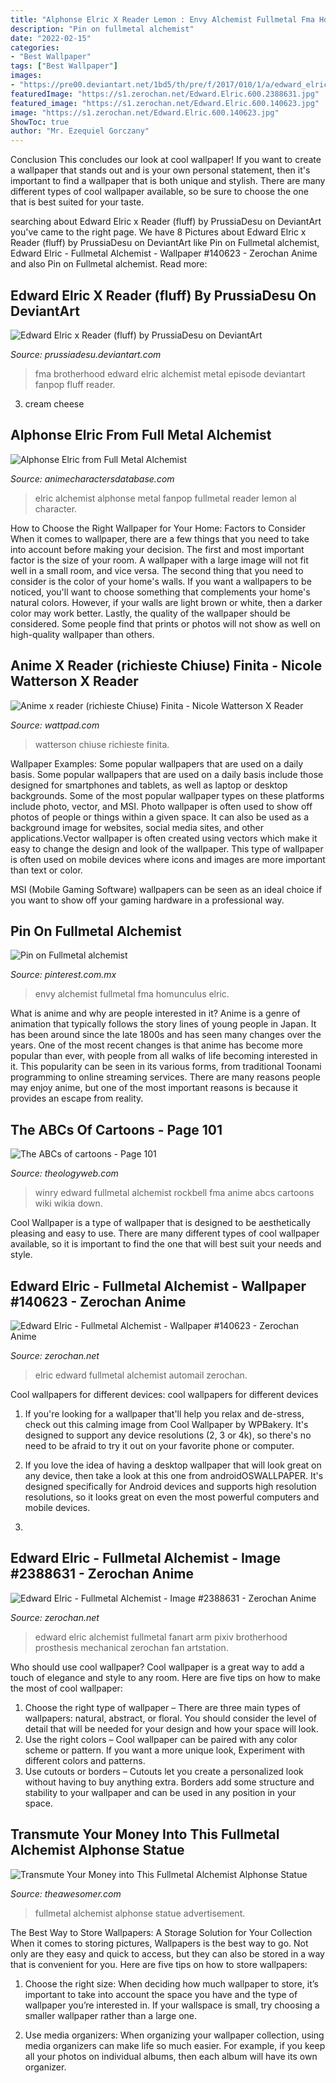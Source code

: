 ```yaml
---
title: "Alphonse Elric X Reader Lemon : Envy Alchemist Fullmetal Fma Homunculus Elric"
description: "Pin on fullmetal alchemist"
date: "2022-02-15"
categories:
- "Best Wallpaper"
tags: ["Best Wallpaper"]
images:
- "https://pre00.deviantart.net/1bd5/th/pre/f/2017/010/1/a/edward_elric_x_reader__fluff__by_prussiadesu-dauy47n.jpg"
featuredImage: "https://s1.zerochan.net/Edward.Elric.600.2388631.jpg"
featured_image: "https://s1.zerochan.net/Edward.Elric.600.140623.jpg"
image: "https://s1.zerochan.net/Edward.Elric.600.140623.jpg"
ShowToc: true
author: "Mr. Ezequiel Gorczany"
---
```



Conclusion
This concludes our look at cool wallpaper! If you want to create a wallpaper that stands out and is your own personal statement, then it's important to find a wallpaper that is both unique and stylish. There are many different types of cool wallpaper available, so be sure to choose the one that is best suited for your taste.

	

		
searching about Edward Elric x Reader (fluff) by PrussiaDesu on DeviantArt you've came to the right page. We have 8 Pictures about Edward Elric x Reader (fluff) by PrussiaDesu on DeviantArt like Pin on Fullmetal alchemist, Edward Elric - Fullmetal Alchemist - Wallpaper #140623 - Zerochan Anime and also Pin on Fullmetal alchemist. Read more:
		
    
## Edward Elric X Reader (fluff) By PrussiaDesu On DeviantArt

<img loading=lazy src="https://pre00.deviantart.net/1bd5/th/pre/f/2017/010/1/a/edward_elric_x_reader__fluff__by_prussiadesu-dauy47n.jpg" onerror="this.onerror=null;this.src='https://tse3.mm.bing.net/th?id=OIP.jXbnjxcJN_10C63CcGIo-wHaEL&amp;pid=15.1';" alt="Edward Elric x Reader (fluff) by PrussiaDesu on DeviantArt">

_Source: prussiadesu.deviantart.com_

>fma brotherhood edward elric alchemist metal episode deviantart fanpop fluff reader. 

	

3. cream cheese 

    
## Alphonse Elric From Full Metal Alchemist

<img loading=lazy src="http://ami.animecharactersdatabase.com/./images/fullmetalalchemist/Alphonse_Elric.png" onerror="this.onerror=null;this.src='https://tse3.mm.bing.net/th?id=OIP.mPrzVuLQW6b6k74jD5tK9wHaFi&amp;pid=15.1';" alt="Alphonse Elric from Full Metal Alchemist">

_Source: animecharactersdatabase.com_

>elric alchemist alphonse metal fanpop fullmetal reader lemon al character. 

	

How to Choose the Right Wallpaper for Your Home: Factors to Consider
When it comes to wallpaper, there are a few things that you need to take into account before making your decision. The first and most important factor is the size of your room. A wallpaper with a large image will not fit well in a small room, and vice versa. 
The second thing that you need to consider is the color of your home's walls. If you want a wallpapers to be noticed, you'll want to choose something that complements your home's natural colors. However, if your walls are light brown or white, then a darker color may work better. 
Lastly, the quality of the wallpaper should be considered. Some people find that prints or photos will not show as well on high-quality wallpaper than others.

    
## Anime X Reader (richieste Chiuse) Finita - Nicole Watterson X Reader

<img loading=lazy src="https://d.wattpad.com/story_parts/100/images/159dab7eac2f4770429587101841.jpg" onerror="this.onerror=null;this.src='https://tse4.mm.bing.net/th?id=OIP.ir9NFDvz7dvX-89yLO-EAwHaFR&amp;pid=15.1';" alt="Anime x reader (richieste Chiuse) Finita - Nicole Watterson X Reader">

_Source: wattpad.com_

>watterson chiuse richieste finita. 

	

Wallpaper Examples: Some popular wallpapers that are used on a daily basis.
Some popular wallpapers that are used on a daily basis include those designed for smartphones and tablets, as well as laptop or desktop backgrounds. Some of the most popular wallpaper types on these platforms include photo, vector, and MSI. 
Photo wallpaper is often used to show off photos of people or things within a given space. It can also be used as a background image for websites, social media sites, and other applications.Vector wallpaper is often created using vectors which make it easy to change the design and look of the wallpaper. This type of wallpaper is often used on mobile devices where icons and images are more important than text or color. 

MSI (Mobile Gaming Software) wallpapers can be seen as an ideal choice if you want to show off your gaming hardware in a professional way.

    
## Pin On Fullmetal Alchemist

<img loading=lazy src="https://i.pinimg.com/736x/af/20/cc/af20cc9fda8540ebe893045af2447a17.jpg" onerror="this.onerror=null;this.src='https://tse4.mm.bing.net/th?id=OIP.QzohUSgZa6bi8NG4aaMOhAAAAA&amp;pid=15.1';" alt="Pin on Fullmetal alchemist">

_Source: pinterest.com.mx_

>envy alchemist fullmetal fma homunculus elric. 

	

What is anime and why are people interested in it?
Anime is a genre of animation that typically follows the story lines of young people in Japan. It has been around since the late 1800s and has seen many changes over the years. One of the most recent changes is that anime has become more popular than ever, with people from all walks of life becoming interested in it. This popularity can be seen in its various forms, from traditional Toonami programming to online streaming services. There are many reasons people may enjoy anime, but one of the most important reasons is because it provides an escape from reality.

    
## The ABCs Of Cartoons - Page 101

<img loading=lazy src="http://img1.wikia.nocookie.net/__cb20120807160907/fma/images/0/0b/Winry_and_Edward_by_frollends.gif" onerror="this.onerror=null;this.src='https://tse3.mm.bing.net/th?id=OIP.ydh-yP39-Kl7EQT-Pc5TbgHaFb&amp;pid=15.1';" alt="The ABCs of cartoons - Page 101">

_Source: theologyweb.com_

>winry edward fullmetal alchemist rockbell fma anime abcs cartoons wiki wikia down. 

	

Cool Wallpaper is a type of wallpaper that is designed to be aesthetically pleasing and easy to use. There are many different types of cool wallpaper available, so it is important to find the one that will best suit your needs and style.

    
## Edward Elric - Fullmetal Alchemist - Wallpaper #140623 - Zerochan Anime

<img loading=lazy src="https://s1.zerochan.net/Edward.Elric.600.140623.jpg" onerror="this.onerror=null;this.src='https://tse3.mm.bing.net/th?id=OIP.AWkVoaPLFjgOGaBJTajLIQHaEo&amp;pid=15.1';" alt="Edward Elric - Fullmetal Alchemist - Wallpaper #140623 - Zerochan Anime">

_Source: zerochan.net_

>elric edward fullmetal alchemist automail zerochan. 

	

Cool wallpapers for different devices:
cool wallpapers for different devices 

1. If you're looking for a wallpaper that'll help you relax and de-stress, check out this calming image from Cool Wallpaper by WPBakery. It's designed to support any device resolutions (2, 3 or 4k), so there's no need to be afraid to try it out on your favorite phone or computer.

2. If you love the idea of having a desktop wallpaper that will look great on any device, then take a look at this one from androidOSWALLPAPER. It's designed specifically for Android devices and supports high resolution resolutions, so it looks great on even the most powerful computers and mobile devices.

3.

    
## Edward Elric - Fullmetal Alchemist - Image #2388631 - Zerochan Anime

<img loading=lazy src="https://s1.zerochan.net/Edward.Elric.600.2388631.jpg" onerror="this.onerror=null;this.src='https://tse3.mm.bing.net/th?id=OIP.F5CCit1UT-DR4gk-__5_3wAAAA&amp;pid=15.1';" alt="Edward Elric - Fullmetal Alchemist - Image #2388631 - Zerochan Anime">

_Source: zerochan.net_

>edward elric alchemist fullmetal fanart arm pixiv brotherhood prosthesis mechanical zerochan fan artstation. 

	

Who should use cool wallpaper?
Cool wallpaper is a great way to add a touch of elegance and style to any room. Here are five tips on how to make the most of cool wallpaper: 
1) Choose the right type of wallpaper – There are three main types of wallpapers: natural, abstract, or floral. You should consider the level of detail that will be needed for your design and how your space will look. 
2) Use the right colors – Cool wallpaper can be paired with any color scheme or pattern. If you want a more unique look, Experiment with different colors and patterns. 
3) Use cutouts or borders – Cutouts let you create a personalized look without having to buy anything extra. Borders add some structure and stability to your wallpaper and can be used in any position in your space.

    
## Transmute Your Money Into This Fullmetal Alchemist Alphonse Statue

<img loading=lazy src="https://theawesomer.com/photos/2018/11/fullmetal_alchemist_alphonse_elric_statue_first_4_figures_3.jpg" onerror="this.onerror=null;this.src='https://tse4.mm.bing.net/th?id=OIP.2FYB4kwaaLgMOjbg18DWOAHaIx&amp;pid=15.1';" alt="Transmute Your Money into This Fullmetal Alchemist Alphonse Statue">

_Source: theawesomer.com_

>fullmetal alchemist alphonse statue advertisement. 

	

The Best Way to Store Wallpapers: A Storage Solution for Your Collection
When it comes to storing pictures, Wallpapers is the best way to go. Not only are they easy and quick to access, but they can also be stored in a way that is convenient for you. Here are five tips on how to store wallpapers:
1) Choose the right size: When deciding how much wallpaper to store, it’s important to take into account the space you have and the type of wallpaper you’re interested in. If your wallspace is small, try choosing a smaller wallpaper rather than a large one.

2) Use media organizers: When organizing your wallpaper collection, using media organizers can make life so much easier. For example, if you keep all your photos on individual albums, then each album will have its own organizer.

